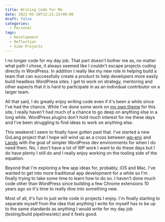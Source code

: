 ```yaml
---
title: Writing Code For Me
date: 2022-05-30T13:21:23+00:00
draft: false
categories:
  - Personal
tags:
  - Development
  - Reflection
  - Side Projects
---
```


I no longer code for my day job. That part doesn't bother me as, no matter what path I chose, it always seemed like I couldn't escape projects coding directly in WordPress. In addition I really like my new role in helping build a team that can successfully create a product to help developers more easily build headless WordPress sites. I get to work on strategy, mentoring and other aspects that it is hard to participate in as an individual contributor on a larger team.

All that said, I do greatly enjoy writing code even if it's been a while since I've had the chance. While I've done some work on [my own theme][1] for this site, I really haven't had much of a chance to go deep on anything else in a long while. WordPress plugins don't hold much interest for me these days and I've been struggling to find ideas to work on anything else.

This weekend I seem to finally have gotten past that. I've started a new GoLang project that I hope will wind up as a cross between [wp-env][2] and [Lando][3] with the goal of simpler WordPress dev environments for when I do need them. No, I don't have a lot of WP work I want to do these days but I do have plenty I still do and I really enjoy working on the tooling side of the equation.

Beyond that I'm exploring a few app ideas for, probably, iOS and Mac. I've wanted to get into more traditional app development for a while so I'm finally trying to take some time to learn how to do so. I haven't done much code other than WordPress since building a few Chrome extensions 10 years ago so it's time to really dive into something new.

Most of all, it's fun to just write code in projects I enjoy. I'm finally starting to separate myself from the idea that anything I write for myself has to be up to the same standards as anything I would write for my day job (testing/build pipelines/etc) and it feels good.

 [1]: https://github.com/ChrisWiegman/chriswiegman-theme
 [2]: https://developer.wordpress.org/block-editor/reference-guides/packages/packages-env/
 [3]: https://lando.dev/